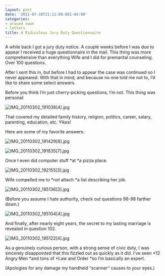 ```yaml
---
layout: post
date: '2011-07-18T21:11:00.001-04:00'
categories:
- around town
- letters
title: A Ridiculous Jury Duty Questionnaire
---
```



A while back I got a jury duty notice. A couple weeks before I was due to appear I received a huge questionnaire in the mail. This thing was more comprehensive than everything Wife and I did for premarital counseling. Over 100 questions.

After I sent this in, but before I had to appear the case was continued so I never appeared. With that in mind, and because no one told me not to, I’d like to share some select answers.

Before you think I’m just cherry-picking questions, I’m not. This thing was personal:

![IMG_20110302_191038[4].jpg](/assets/2011/IMG_20110302_191038[4].jpg)

That covered my detailed family history, religion, politics, career, salary, parenting, education, etc. Yikes!

Here are some of my favorite answers:  

![IMG_20110302_191429[8].jpg](/assets/2011/IMG_20110302_191429[8].jpg)

![IMG_20110302_191835[7].jpg](/assets/2011/IMG_20110302_191835[7].jpg)

Once I even did computer stuff *at *a pizza place.

![IMG_20110302_192155[3].jpg](/assets/2011/IMG_20110302_192155[3].jpg)

Wife compelled me to *not attach *a list describing her job.

![IMG_20110302_195136[3].jpg](/assets/2011/IMG_20110302_195136[3].jpg)

(Before you assume I hate authority, check out questions 96-98 farther down.)

![IMG_20110302_195104[4].jpg](/assets/2011/IMG_20110302_195104[4].jpg)

And finally, after nearly eight years, the secret to my lasting marriage is revealed in question 102.

![IMG_20110302_195122[4].jpg](/assets/2011/IMG_20110302_195122[4].jpg)

As a genuinely curious person, with a strong sense of civic duty, I was sincerely disappointed that this fizzled out as quickly as it did. I’ve seen *12 Angry Men *and tons of *Law and Order *so I’m basically an expert.

(Apologies for any damage my handheld “scanner” causes to your eyes.)
